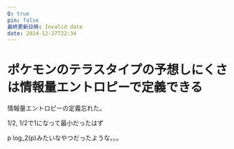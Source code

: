 ```yaml
---
Q: true
pin: false
最終更新日時: Invalid date
date: 2024-12-27T22:34
---
```

# ポケモンのテラスタイプの予想しにくさは情報量エントロピーで定義できる

情報量エントロピーの定義忘れた。

1/2, 1/2で1になって最小だったはず

p log_2(p)みたいなやつだったような。。。